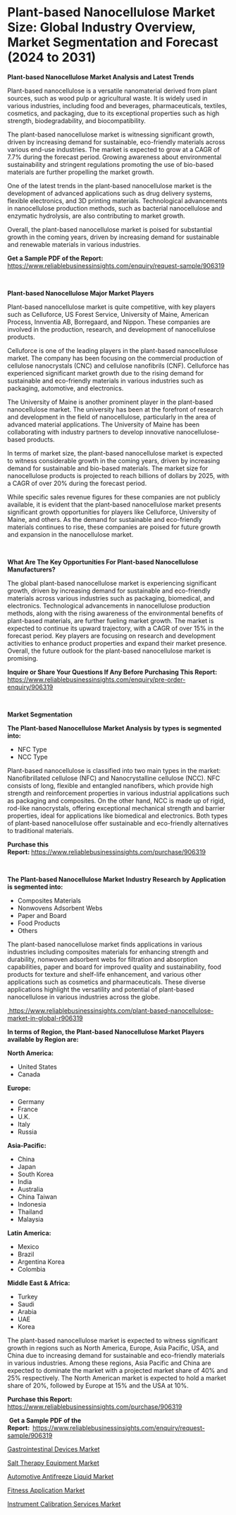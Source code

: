 <p><h1>Plant-based Nanocellulose Market Size: Global Industry Overview, Market Segmentation and Forecast (2024 to 2031)</h1></p><p><strong>Plant-based Nanocellulose Market Analysis and Latest Trends</strong></p>
<p><p>Plant-based nanocellulose is a versatile nanomaterial derived from plant sources, such as wood pulp or agricultural waste. It is widely used in various industries, including food and beverages, pharmaceuticals, textiles, cosmetics, and packaging, due to its exceptional properties such as high strength, biodegradability, and biocompatibility.</p><p>The plant-based nanocellulose market is witnessing significant growth, driven by increasing demand for sustainable, eco-friendly materials across various end-use industries. The market is expected to grow at a CAGR of 7.7% during the forecast period. Growing awareness about environmental sustainability and stringent regulations promoting the use of bio-based materials are further propelling the market growth.</p><p>One of the latest trends in the plant-based nanocellulose market is the development of advanced applications such as drug delivery systems, flexible electronics, and 3D printing materials. Technological advancements in nanocellulose production methods, such as bacterial nanocellulose and enzymatic hydrolysis, are also contributing to market growth.</p><p>Overall, the plant-based nanocellulose market is poised for substantial growth in the coming years, driven by increasing demand for sustainable and renewable materials in various industries.</p></p>
<p><strong>Get a Sample PDF of the Report:&nbsp;</strong> <a href="https://www.reliablebusinessinsights.com/enquiry/request-sample/906319">https://www.reliablebusinessinsights.com/enquiry/request-sample/906319</a></p>
<p>&nbsp;</p>
<p><strong>Plant-based Nanocellulose Major Market Players</strong></p>
<p><p>Plant-based nanocellulose market is quite competitive, with key players such as Celluforce, US Forest Service, University of Maine, American Process, Innventia AB, Borregaard, and Nippon. These companies are involved in the production, research, and development of nanocellulose products.</p><p>Celluforce is one of the leading players in the plant-based nanocellulose market. The company has been focusing on the commercial production of cellulose nanocrystals (CNC) and cellulose nanofibrils (CNF). Celluforce has experienced significant market growth due to the rising demand for sustainable and eco-friendly materials in various industries such as packaging, automotive, and electronics.</p><p>The University of Maine is another prominent player in the plant-based nanocellulose market. The university has been at the forefront of research and development in the field of nanocellulose, particularly in the area of advanced material applications. The University of Maine has been collaborating with industry partners to develop innovative nanocellulose-based products.</p><p>In terms of market size, the plant-based nanocellulose market is expected to witness considerable growth in the coming years, driven by increasing demand for sustainable and bio-based materials. The market size for nanocellulose products is projected to reach billions of dollars by 2025, with a CAGR of over 20% during the forecast period.</p><p>While specific sales revenue figures for these companies are not publicly available, it is evident that the plant-based nanocellulose market presents significant growth opportunities for players like Celluforce, University of Maine, and others. As the demand for sustainable and eco-friendly materials continues to rise, these companies are poised for future growth and expansion in the nanocellulose market.</p></p>
<p>&nbsp;</p>
<p><strong>What Are The Key Opportunities For Plant-based Nanocellulose Manufacturers?</strong></p>
<p><p>The global plant-based nanocellulose market is experiencing significant growth, driven by increasing demand for sustainable and eco-friendly materials across various industries such as packaging, biomedical, and electronics. Technological advancements in nanocellulose production methods, along with the rising awareness of the environmental benefits of plant-based materials, are further fueling market growth. The market is expected to continue its upward trajectory, with a CAGR of over 15% in the forecast period. Key players are focusing on research and development activities to enhance product properties and expand their market presence. Overall, the future outlook for the plant-based nanocellulose market is promising.</p></p>
<p><strong>Inquire or Share Your Questions If Any Before Purchasing This Report:</strong> <a href="https://www.reliablebusinessinsights.com/enquiry/pre-order-enquiry/906319">https://www.reliablebusinessinsights.com/enquiry/pre-order-enquiry/906319</a></p>
<p>&nbsp;</p>
<p><strong>Market Segmentation</strong></p>
<p><strong>The Plant-based Nanocellulose Market Analysis by types is segmented into:</strong></p>
<p><ul><li>NFC Type</li><li>NCC Type</li></ul></p>
<p><p>Plant-based nanocellulose is classified into two main types in the market: Nanofibrillated cellulose (NFC) and Nanocrystalline cellulose (NCC). NFC consists of long, flexible and entangled nanofibers, which provide high strength and reinforcement properties in various industrial applications such as packaging and composites. On the other hand, NCC is made up of rigid, rod-like nanocrystals, offering exceptional mechanical strength and barrier properties, ideal for applications like biomedical and electronics. Both types of plant-based nanocellulose offer sustainable and eco-friendly alternatives to traditional materials.</p></p>
<p><strong>Purchase this Report:&nbsp;</strong><a href="https://www.reliablebusinessinsights.com/purchase/906319">https://www.reliablebusinessinsights.com/purchase/906319</a></p>
<p>&nbsp;</p>
<p><strong>The Plant-based Nanocellulose Market Industry Research by Application is segmented into:</strong></p>
<p><ul><li>Composites Materials</li><li>Nonwovens Adsorbent Webs</li><li>Paper and Board</li><li>Food Products</li><li>Others</li></ul></p>
<p><p>The plant-based nanocellulose market finds applications in various industries including composites materials for enhancing strength and durability, nonwoven adsorbent webs for filtration and absorption capabilities, paper and board for improved quality and sustainability, food products for texture and shelf-life enhancement, and various other applications such as cosmetics and pharmaceuticals. These diverse applications highlight the versatility and potential of plant-based nanocellulose in various industries across the globe.</p></p>
<p><a href="https://www.reliablebusinessinsights.com/plant-based-nanocellulose-market-in-global-r906319">&nbsp;https://www.reliablebusinessinsights.com/plant-based-nanocellulose-market-in-global-r906319</a></p>
<p><strong>In terms of Region, the Plant-based Nanocellulose Market Players available by Region are:</strong></p>
<p>
    <p> <strong> North America: </strong>
        <ul>
            <li>United States</li>
            <li>Canada</li>
        </ul>
        </p> 
    <p> <strong> Europe: </strong>
        <ul>
            <li>Germany</li>
            <li>France</li>
            <li>U.K.</li>
            <li>Italy</li>
            <li>Russia</li>
        </ul>
        </p> 
    <p> <strong> Asia-Pacific: </strong>
        <ul>
            <li>China</li>
            <li>Japan</li>
            <li>South Korea</li>
            <li>India</li>
            <li>Australia</li>
            <li>China Taiwan</li>
            <li>Indonesia</li>
            <li>Thailand</li>
            <li>Malaysia</li>
        </ul>
        </p> 
    <p> <strong> Latin America: </strong>
        <ul>
            <li>Mexico</li>
            <li>Brazil</li>
            <li>Argentina Korea</li>
            <li>Colombia</li>
        </ul>
        </p> 
    <p> <strong> Middle East & Africa: </strong>
        <ul>
            <li>Turkey</li>
            <li>Saudi</li>
            <li>Arabia</li>
            <li>UAE</li>
            <li>Korea</li>
        </ul>
    </p>
    </p>
<p><p>The plant-based nanocellulose market is expected to witness significant growth in regions such as North America, Europe, Asia Pacific, USA, and China due to increasing demand for sustainable and eco-friendly materials in various industries. Among these regions, Asia Pacific and China are expected to dominate the market with a projected market share of 40% and 25% respectively. The North American market is expected to hold a market share of 20%, followed by Europe at 15% and the USA at 10%.</p></p>
<p><strong>Purchase this Report: </strong><a href="https://www.reliablebusinessinsights.com/purchase/906319">https://www.reliablebusinessinsights.com/purchase/906319</a></p>
<p>&nbsp;<strong>Get a Sample PDF of the Report:&nbsp;&nbsp;</strong><a href="https://www.reliablebusinessinsights.com/enquiry/request-sample/906319">https://www.reliablebusinessinsights.com/enquiry/request-sample/906319</a></p>
<p><strong></strong></p>
<p><p><a href="https://medium.com/@dereodrews76856/gastrointestinal-devices-industry-analysis-report-its-market-size-share-trends-by-application-6cd0f5922da9">Gastrointestinal Devices Market</a></p><p><a href="https://medium.com/@carlahoustonh51/salt-therapy-equipment-market-size-share-competitive-landscape-and-trend-analysis-report-by-2a05296eba4f">Salt Therapy Equipment Market</a></p><p><a href="https://issuu.com/reportprime-2/docs/automotive-antifreeze-liquid-market_f5751416788109">Automotive Antifreeze Liquid Market</a></p><p><a href="https://medium.com/@danielwardb654202/global-fitness-application-market-is-projected-to-grow-at-a-cagr-of-8-5-901edf033e8f">Fitness Application Market</a></p><p><a href="https://medium.com/@norchellecan/global-instrument-calibration-services-market-trends-insights-into-growth-opportunities-and-552905cc776f">Instrument Calibration Services Market</a></p></p>